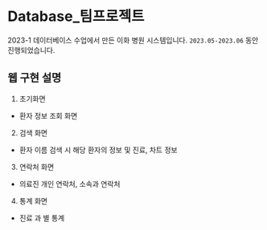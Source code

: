 # Database_팀프로젝트
 2023-1 데이터베이스 수업에서 만든 이화 병원 시스템입니다. `2023.05-2023.06` 동안 진행되었습니다.

## 웹 구현 설명
1. 초기화면
 * 환자 정보 조회 화면

2. 검색 화면
 * 환자 이름 검색 시 해당 환자의 정보 및 진료, 차트 정보

3. 연락처 화면
 * 의료진 개인 연락처, 소속과 연락처

4. 통계 화면
 * 진료 과 별 통계

